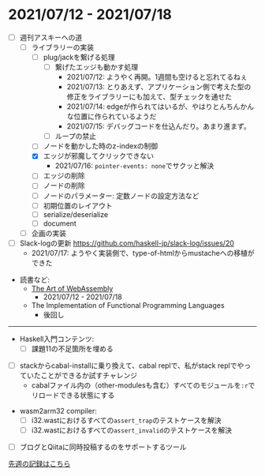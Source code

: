 # 2021/07/12 - 2021/07/18

- [ ] 週刊アスキーへの道
    - [ ] ライブラリーの実装
        - [ ] plug/jackを繋げる処理
            - [ ] 繋げたエッジも動かす処理
                - 2021/07/12: ようやく再開。1週間も空けると忘れてるねぇ
                - 2021/07/13: とりあえず、アプリケーション側で考えた型の修正をライブラリーにも加えて、型チェックを通せた
                - 2021/07/14: edgeが作られてはいるが、やはりとんちんかんな位置に作られているようだ
                - 2021/07/15: デバッグコードを仕込んだり。あまり進まず。
            - [ ] ループの禁止
        - [ ] ノードを動かした時のz-indexの制御
        - [x] エッジが邪魔してクリックできない
            - 2021/07/16: `pointer-events: none`でサクッと解決
        - [ ] エッジの削除
        - [ ] ノードの削除
        - [ ] ノードのパラメーター: 定数ノードの設定方法など
        - [ ] 初期位置のレイアウト
        - [ ] serialize/deserialize
        - [ ] document
    - [ ] 企画の実装
- [ ] Slack-logの更新 <https://github.com/haskell-jp/slack-log/issues/20>
    - 2021/07/17: ようやく実装側で、type-of-htmlからmustacheへの移植ができた
- 読書など:
    - [The Art of WebAssembly](https://nostarch.com/art-webassembly)
        - 2021/07/12 - 2021/07/18
    - The Implementation of Functional Programming Languages
        - 後回し

------

- Haskell入門コンテンツ:
    - [ ] 課題11の不足箇所を埋める
- [ ] stackからcabal-installに乗り換えて、cabal replで、私がstack replでやっていたことができるか試すチャレンジ
    - cabalファイル内の（other-modulesも含む）すべてのモジュールを`:r`でリロードできる状態にする
- wasm2arm32 compiler:
    - [ ] i32.wastにおけるすべての`assert_trap`のテストケースを解決
    - [ ] i32.wastにおけるすべての`assert_invalid`のテストケースを解決
- [ ] ブログとQiitaに同時投稿するのをサポートするツール

[先週の記録はこちら](https://github.com/igrep/daily-commits/blob/0e655e86b336fa8107b61a984e32e4ec91f890ea/yesterday.md)
